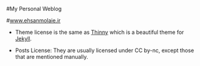 #My Personal Weblog

#www.ehsanmolaie.ir

 * Theme license is the same as [Thinny](https://github.com/camporez/Thinny) which is a beautiful theme for [Jekyll](http://jekyllrb.com/).

 * Posts License: They are usually licensed under CC by-nc, except those that are mentioned manually.
